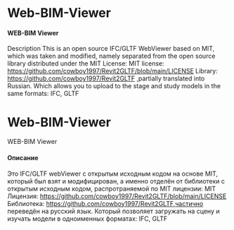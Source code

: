 # Web-BIM-Viewer
#### WEB-BIM Viewer
Description
This is an open source IFC/GLTF WebViewer based on MIT, which was taken and modified, namely separated from the open source library distributed under the MIT License:
MIT license: https://github.com/cowboy1997/Revit2GLTF/blob/main/LICENSE
Library: https://github.com/cowboy1997/Revit2GLTF ,partially translated into Russian.
Which allows you to upload to the stage and study models in the same formats: IFC, GLTF

# Web-BIM-Viewer
WEB-BIM Viewer
#### Описание
Это IFC/GLTF webViewer с открытым исходным кодом на основе MIT, который был взят и модифицирован, а именно отделён от библиотеки  с открытым исходным кодом, распротраняемой по MIT лицензии: 
MIT Лицензия: https://github.com/cowboy1997/Revit2GLTF/blob/main/LICENSE
Библиотека: https://github.com/cowboy1997/Revit2GLTF,частично переведён на русский язык.
Который позволяет загружать на сцену и изучать модели в одноименных форматах: IFC, GLTF

